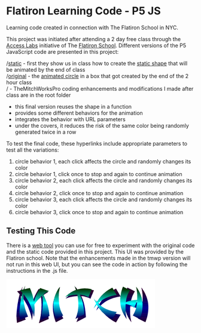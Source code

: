 # Flatiron Learning Code - P5 JS
Learning code created in connection with The Flatiron School in NYC.

This project was initiated after attending a 2 day free class through the [Access Labs](https://www.accesslabs.org/) 
initiative of The [Flatiron School](https://flatironschool.com).  Different versions of the P5 JavaScript code are 
presented in this project:

/[static](./static/) - first they show us in class how to create the [static shape](http://htmlpreview.github.com/?https://github.com/TheMitchWorksPro/FlatIronLearningCode/blob/master/static/index.html) that will be animated by the end of class<br/>
/[original](./original/) - the [animated circle](http://htmlpreview.github.com/?https://github.com/TheMitchWorksPro/FlatIronLearningCode/blob/master/original/index.html) in a box that got created by the end of the 2 hour class<br/>
/ - TheMitchWorksPro coding enhancements and modifications I made after class are in the root folder
+ this final version reuses the shape in a function
+ provides some different behaviors for the animation
+ integrates the behavior with URL parameters
+ under the covers, it reduces the risk of the same color being randomly generated twice in a row

To test the final code, these hyperlinks include appropriate parameters to test all the variations:
1. circle behavior 1, each click affects the circle and randomly changes its color
2. circle behavior 1, click once to stop and again to continue animation
3. circle behavior 2, each click affects the circle and randomly changes its color
4. circle behavior 2, click once to stop and again to continue animation
5. circle behavior 3, each click affects the circle and randomly changes its color
6. circle behavior 3, click once to stop and again to continue animation

[//]: # (https://rawgit.com/TheMitchWorksPro/FlatIronLearningCode/blob/master/index.html?runModeToggle=1&runModeToggle2=1)
[//]: # (http://htmlpreview.github.com/?https://github.com/ ...)

## Testing This Code
There is a [web tool](https://repl.it/repls/GentleFrizzyCubase) you can use for free to experiment with the original code 
and the static code provided in this project.  This UI was provided by the Flatiron school.  Note that the enhancements 
made in the tmwp version will not run in this web UI, but you can see the code in action by following the instructions 
in the .js file.


![Mitch](https://github.com/TheMitchWorksPro/TestProject/blob/master/html_mitch_logo/Mitch_LogoBG.gif)
